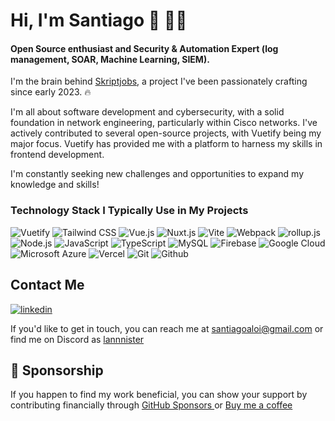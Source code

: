 # Hi, I'm Santiago 👋 👨‍💻

#### Open Source enthusiast and Security & Automation Expert (log management, SOAR, Machine Learning, SIEM).
I'm the brain behind [Skriptjobs](https://skriptjobs.com), a project I've been passionately crafting since early 2023. 🔥

I'm all about software development and cybersecurity, with a solid foundation in network engineering, particularly within Cisco networks. 
I've actively contributed to several open-source projects, with Vuetify being my major focus. Vuetify has provided me with a platform to harness my skills in frontend development.

I'm constantly seeking new challenges and opportunities to expand my knowledge and skills!


### Technology Stack I Typically Use in My Projects

![Vuetify](https://img.shields.io/static/v1?style=flat&message=Vuetify&color=373e47&logo=Vuetify&logoColor=8DD6F9&label=)
![Tailwind CSS](https://img.shields.io/static/v1?style=flat&message=Tailwind+CSS&color=373e47&logo=Tailwind+CSS&logoColor=06B6D4&label=)
![Vue.js](https://img.shields.io/static/v1?style=flat&message=Vue.js&color=373e47&logo=Vue.js&logoColor=4FC08D&label=)
![Nuxt.js](https://img.shields.io/static/v1?style=flat&message=Nuxt.js&color=373e47&logo=Nuxt.js&logoColor=4FC08D&label=)
![Vite](https://img.shields.io/static/v1?style=flat&message=Vite&color=373e47&logo=Vite&logoColor=967cff&label=)
![Webpack](https://img.shields.io/static/v1?style=flat&message=Webpack&color=373e47&logo=Webpack&logoColor=8DD6F9&label=)
![rollup.js](https://img.shields.io/static/v1?style=flat&message=rollup.js&color=373e47&logo=rollup.js&logoColor=fe3333&label=)
![Node.js](https://img.shields.io/static/v1?style=flat&message=Node.js&color=373e47&logo=Node.js&logoColor=6ea35c&label=)
![JavaScript](https://img.shields.io/static/v1?style=flat&message=JavaScript&color=373e47&logo=JavaScript&logoColor=F7DF1E&label=)
![TypeScript](https://img.shields.io/static/v1?style=flat&message=TypeScript&color=373e47&logo=TypeScript&logoColor=F7DF1E&label=)
![MySQL](https://img.shields.io/static/v1?style=flat&message=MySQL&color=373e47&logo=MySQL&logoColor=FFFFFF&label=)
![Firebase](https://img.shields.io/static/v1?style=flat&message=Firebase&color=373e47&logo=Firebase&logoColor=FFCA28&label=)
![Google Cloud](https://img.shields.io/static/v1?style=flat&message=Google+Cloud&color=373e47&logo=Google+Cloud&logoColor=FFFFFF&label=)
![Microsoft Azure](https://img.shields.io/static/v1?style=flat&message=Microsoft+Azure&color=373e47&logo=Microsoft+Azure&logoColor=FFFFFF&label=)
![Vercel](https://img.shields.io/static/v1?style=flat&message=Vercel&color=373e47&logo=Vercel&logoColor=FFFFFF&label=)
![Git](https://img.shields.io/static/v1?style=flat&message=Git&color=373e47&logo=Git&logoColor=F1502F&label=)
![Github](https://img.shields.io/static/v1?style=flat&message=Github&color=373e47&logo=Github&logoColor=F1502F&label=)

## Contact Me

[![linkedin](https://img.shields.io/badge/linkedin-0A66C2?style=flat&logo=linkedin&logoColor=white)](https://www.linkedin.com/in/santiagoaloi/)

If you'd like to get in touch, you can reach me at santiagoaloi@gmail.com or find me on Discord as [lannnister](https://discordapp.com/users/lannnister) 

## 🥇 Sponsorship

If you happen to find my work beneficial, you can show your support by contributing financially through [GitHub Sponsors ](https://github.com/sponsors/santiagoaloi) or [Buy me a coffee ](https://www.buymeacoffee.com/santiagoald)


